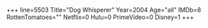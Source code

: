 +++
line=5503
Title="Dog Whisperer"
Year=2004
Age="all"
IMDb=8
RottenTomatoes=""
Netflix=0
Hulu=0
PrimeVideo=0
Disney=1
+++

